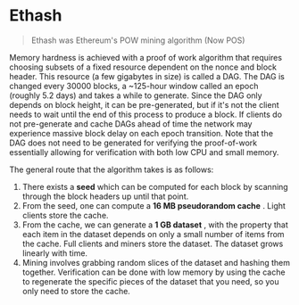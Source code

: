 # Ethash

> Ethash was Ethereum's POW mining algorithm (Now POS)

Memory hardness is achieved with a proof of work algorithm that requires choosing subsets of a fixed resource dependent on the nonce and block header. This resource (a few gigabytes in size) is called a DAG. The DAG is changed every 30000 blocks, a \~125-hour window called an epoch (roughly 5.2 days) and takes a while to generate. Since the DAG only depends on block height, it can be pre-generated, but if it's not the client needs to wait until the end of this process to produce a block. If clients do not pre-generate and cache DAGs ahead of time the network may experience massive block delay on each epoch transition. Note that the DAG does not need to be generated for verifying the proof-of-work essentially allowing for verification with both low CPU and small memory.

The general route that the algorithm takes is as follows:

1. There exists a **seed** which can be computed for each block by scanning through the block headers up until that point.
2. From the seed, one can compute a **16 MB pseudorandom cache** . Light clients store the cache.
3. From the cache, we can generate a **1 GB dataset** , with the property that each item in the dataset depends on only a small number of items from the cache. Full clients and miners store the dataset. The dataset grows linearly with time.
4. Mining involves grabbing random slices of the dataset and hashing them together. Verification can be done with low memory by using the cache to regenerate the specific pieces of the dataset that you need, so you only need to store the cache.

